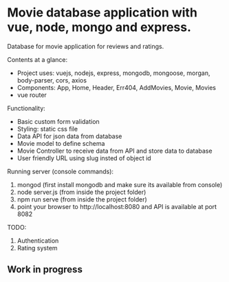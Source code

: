 # Movie database application with vue, node, mongo and express.

Database for movie application for reviews and ratings.

Contents at a glance:

 - Project uses: vuejs, nodejs, express, mongodb, mongoose, morgan, body-parser, cors, axios
 - Components: App, Home, Header, Err404, AddMovies, Movie, Movies
 - vue router

 Functionality:

 - Basic custom form validation
 - Styling: static css file
 - Data API for json data from database
 - Movie model to define schema
 - Movie Controller to receive data from API and store data to database
 - User friendly URL using slug insted of object id

 Running server (console commands):

 1. mongod (first install mongodb and make sure its available from console)
 2. node server.js (from inside the project folder)
 3. npm run serve (from inside the project folder)
 4. point your browser to http://localhost:8080 and API is available at port 8082
 
 TODO:
 
 1. Authentication
 2. Rating system

## Work in progress
